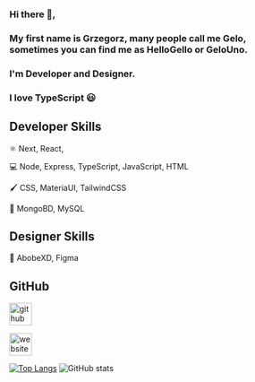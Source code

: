 ### Hi there 👋,

### My first name is Grzegorz, many people call me Gelo, sometimes you can find me as HelloGello or GeloUno.

### I'm Developer and Designer.
 
###  I love TypeScript 😃
 
### 
  
## Developer Skills

⚛️ Next, React,

💻 Node, Express, TypeScript, JavaScript, HTML

🖌️ CSS, MateriaUI, TailwindCSS

🏪 MongoBD, MySQL
 
###  

###  
 
## Designer Skills

🌈 AbobeXD, Figma
 
###  
 
###  
 
## GitHub

[<img src='https://cdn.jsdelivr.net/npm/simple-icons@3.0.1/icons/github.svg' alt='github' height='40'>](https://github.com/gelouno)  

[<img src='https://cdn.jsdelivr.net/npm/simple-icons@3.0.1/icons/icloud.svg' alt='website' height='40'>](https://gk.vercel.app/)  

[![Top Langs](https://github-readme-stats.vercel.app/api/top-langs/?username=gelouno)](https://github.com/anuraghazra/github-readme-stats)
![GitHub stats](https://github-readme-stats.vercel.app/api?username=gelouno&show_icons=true)  
